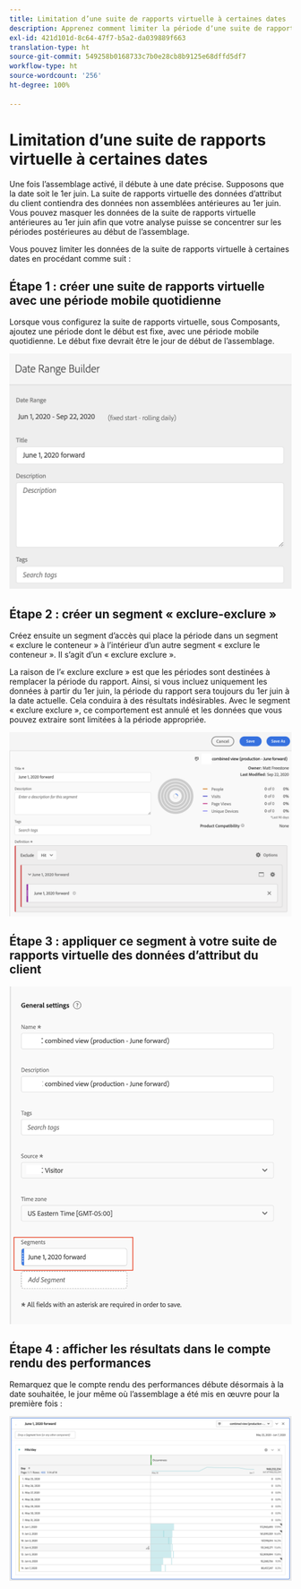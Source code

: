 ```yaml
---
title: Limitation d’une suite de rapports virtuelle à certaines dates
description: Apprenez comment limiter la période dʼune suite de rapports virtuelle pour vous concentrer uniquement sur les données assemblées.
exl-id: 421d101d-8c64-47f7-b5a2-da039889f663
translation-type: ht
source-git-commit: 549258b0168733c7b0e28cb8b9125e68dffd5df7
workflow-type: ht
source-wordcount: '256'
ht-degree: 100%

---
```


# Limitation d’une suite de rapports virtuelle à certaines dates

Une fois lʼassemblage activé, il débute à une date précise. Supposons que la date soit le 1er juin. La suite de rapports virtuelle des données dʼattribut du client contiendra des données non assemblées antérieures au 1er juin. Vous pouvez masquer les données de la suite de rapports virtuelle antérieures au 1er juin afin que votre analyse puisse se concentrer sur les périodes postérieures au début de lʼassemblage.

Vous pouvez limiter les données de la suite de rapports virtuelle à certaines dates en procédant comme suit :

## Étape 1 : créer une suite de rapports virtuelle avec une période mobile quotidienne

Lorsque vous configurez la suite de rapports virtuelle, sous Composants, ajoutez une période dont le début est fixe, avec une période mobile quotidienne. Le début fixe devrait être le jour de début de lʼassemblage.

![](assets/rolling-daily.png)

## Étape 2 : créer un segment « exclure-exclure »

Créez ensuite un segment dʼaccès qui place la période dans un segment « exclure le conteneur » à lʼintérieur dʼun autre segment « exclure le conteneur ». Il sʼagit dʼun « exclure exclure ».

La raison de lʼ« exclure exclure » est que les périodes sont destinées à remplacer la période du rapport. Ainsi, si vous incluez uniquement les données à partir du 1er juin, la période du rapport sera toujours du 1er juin à la date actuelle. Cela conduira à des résultats indésirables. Avec le segment « exclure exclure », ce comportement est annulé et les données que vous pouvez extraire sont limitées à la période appropriée.

![](assets/exclude-exclude.png)

## Étape 3 : appliquer ce segment à votre suite de rapports virtuelle des données dʼattribut du client

![](assets/apply-segment.png)

## Étape 4 : afficher les résultats dans le compte rendu des performances

Remarquez que le compte rendu des performances débute désormais à la date souhaitée, le jour même où lʼassemblage a été mis en œuvre pour la première fois :

![](assets/report-limited-dates.png)
